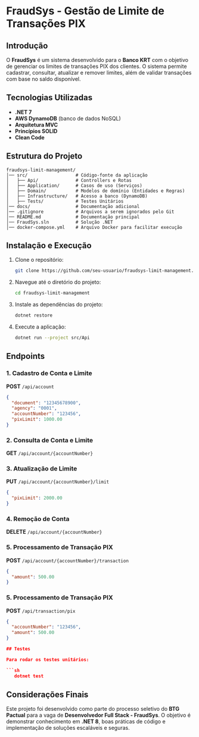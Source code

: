 # FraudSys - Gestão de Limite de Transações PIX

## Introdução

O **FraudSys** é um sistema desenvolvido para o **Banco KRT** com o objetivo de gerenciar os limites de transações PIX dos clientes. O sistema permite cadastrar, consultar, atualizar e remover limites, além de validar transações com base no saldo disponível.

## Tecnologias Utilizadas

- **.NET 7**
- **AWS DynamoDB** (banco de dados NoSQL)
- **Arquitetura MVC**
- **Princípios SOLID**
- **Clean Code**

## Estrutura do Projeto

```
fraudsys-limit-management/
│── src/                  # Código-fonte da aplicação
│   ├── Api/              # Controllers e Rotas
│   ├── Application/      # Casos de uso (Serviços)
│   ├── Domain/           # Modelos de domínio (Entidades e Regras)
│   ├── Infrastructure/   # Acesso a banco (DynamoDB)
│   ├── Tests/            # Testes Unitários
│── docs/                 # Documentação adicional
│── .gitignore            # Arquivos a serem ignorados pelo Git
│── README.md             # Documentação principal
│── FraudSys.sln          # Solução .NET
│── docker-compose.yml    # Arquivo Docker para facilitar execução
```

## Instalação e Execução

1. Clone o repositório:
   ```sh
   git clone https://github.com/seu-usuario/fraudsys-limit-management.git
   ```
2. Navegue até o diretório do projeto:
   ```sh
   cd fraudsys-limit-management
   ```
3. Instale as dependências do projeto:
   ```sh
   dotnet restore
   ```
4. Execute a aplicação:
   ```sh
   dotnet run --project src/Api
   ```

## Endpoints

### 1. Cadastro de Conta e Limite

**POST** `/api/account`

```json
{
  "document": "12345678900",
  "agency": "0001",
  "accountNumber": "123456",
  "pixLimit": 1000.00
}
```

### 2. Consulta de Conta e Limite

**GET** `/api/account/{accountNumber}`

### 3. Atualização de Limite

**PUT** `/api/account/{accountNumber}/limit`

```json
{
  "pixLimit": 2000.00
}
```

### 4. Remoção de Conta

**DELETE** `/api/account/{accountNumber}`

### 5. Processamento de Transação PIX

**POST** `/api/account/{accountNumber}/transaction`

```json
{
  "amount": 500.00
}
```
### 5. Processamento de Transação PIX

**POST** `/api/transaction/pix`

```json
{
  "accountNumber": "123456",
  "amount": 500.00
}

## Testes

Para rodar os testes unitários:

```sh
   dotnet test
```

## Considerações Finais

Este projeto foi desenvolvido como parte do processo seletivo do **BTG Pactual** para a vaga de **Desenvolvedor Full Stack - FraudSys**. O objetivo é demonstrar conhecimento em **.NET 8**, boas práticas de código e implementação de soluções escaláveis e seguras.
